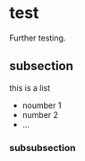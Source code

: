 # test
Further testing.

## subsection
this is a list
- noumber 1
- number 2
- ...

### subsubsection 
